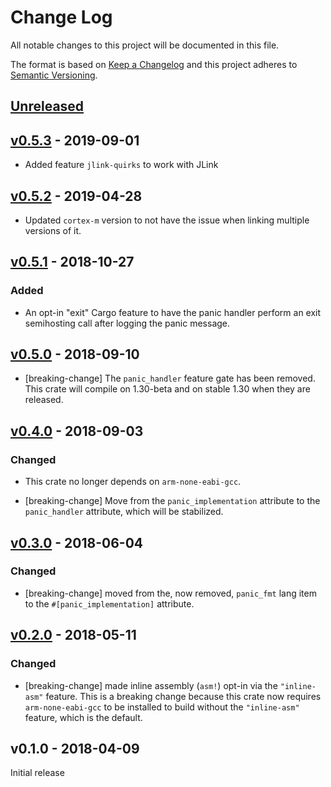 # Change Log

All notable changes to this project will be documented in this file.

The format is based on [Keep a Changelog](http://keepachangelog.com/)
and this project adheres to [Semantic Versioning](http://semver.org/).

## [Unreleased]

## [v0.5.3] - 2019-09-01

- Added feature `jlink-quirks` to work with JLink

## [v0.5.2] - 2019-04-28

- Updated `cortex-m` version to not have the issue when linking multiple
  versions of it.

## [v0.5.1] - 2018-10-27

### Added

- An opt-in "exit" Cargo feature to have the panic handler perform an exit
  semihosting call after logging the panic message.

## [v0.5.0] - 2018-09-10

- [breaking-change] The `panic_handler` feature gate has been removed. This
  crate will compile on 1.30-beta and on stable 1.30 when they are released.

## [v0.4.0] - 2018-09-03

### Changed

- This crate no longer depends on `arm-none-eabi-gcc`.

- [breaking-change] Move from the `panic_implementation` attribute to the
  `panic_handler` attribute, which will be stabilized.

## [v0.3.0] - 2018-06-04

### Changed

- [breaking-change] moved from the, now removed, `panic_fmt` lang item to the
  `#[panic_implementation]` attribute.

## [v0.2.0] - 2018-05-11

### Changed

- [breaking-change] made inline assembly (`asm!`) opt-in via the `"inline-asm"` feature. This is a
  breaking change because this crate now requires `arm-none-eabi-gcc` to be installed to build
  without the `"inline-asm"` feature, which is the default.

## v0.1.0 - 2018-04-09

Initial release

[Unreleased]: https://github.com/rust-embedded/panic-semihosting/compare/v0.5.3...HEAD
[v0.5.3]: https://github.com/rust-embedded/panic-semihosting/compare/v0.5.2...v0.5.3
[v0.5.2]: https://github.com/rust-embedded/panic-semihosting/compare/v0.5.1...v0.5.2
[v0.5.1]: https://github.com/rust-embedded/panic-semihosting/compare/v0.5.0...v0.5.1
[v0.5.0]: https://github.com/rust-embedded/panic-semihosting/compare/v0.4.0...v0.5.0
[v0.4.0]: https://github.com/rust-embedded/panic-semihosting/compare/v0.3.0...v0.4.0
[v0.3.0]: https://github.com/rust-embedded/panic-semihosting/compare/v0.2.0...v0.3.0
[v0.2.0]: https://github.com/rust-embedded/panic-semihosting/compare/v0.1.0...v0.2.0
